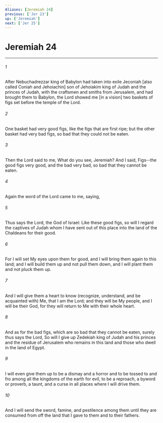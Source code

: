 ```yaml
---
Aliases: [Jeremiah 24]
previous: ['Jer 23']
up: ['Jeremiah']
next: ['Jer 25']
---
```

# Jeremiah 24

***














###### 1 






After Nebuchadrezzar king of Babylon had taken into exile Jeconiah [also called Coniah and Jehoiachin] son of Jehoiakim king of Judah and the princes of Judah, with the craftsmen and smiths from Jerusalem, and had brought them to Babylon, the Lord showed me [in a vision] two baskets of figs set before the temple of the Lord. 













###### 2 






One basket had very good figs, like the figs that are first ripe; but the other basket had very bad figs, so bad that they could not be eaten. 













###### 3 






Then the Lord said to me, What do you see, Jeremiah? And I said, Figs--the good figs very good, and the bad very bad, so bad that they cannot be eaten. 













###### 4 






Again the word of the Lord came to me, saying, 













###### 5 






Thus says the Lord, the God of Israel: Like these good figs, so will I regard the captives of Judah whom I have sent out of this place into the land of the Chaldeans for their good. 













###### 6 






For I will set My eyes upon them for good, and I will bring them again to this land; and I will build them up and not pull them down, and I will plant them and not pluck them up. 













###### 7 






And I will give them a heart to know (recognize, understand, and be acquainted with) Me, that I am the Lord; and they will be My people, and I will be their God, for they will return to Me with their whole heart. 













###### 8 






And as for the bad figs, which are so bad that they cannot be eaten, surely thus says the Lord, So will I give up Zedekiah king of Judah and his princes and the residue of Jerusalem who remains in this land and those who dwell in the land of Egypt. 













###### 9 






I will even give them up to be a dismay and a horror and to be tossed to and fro among all the kingdoms of the earth for evil, to be a reproach, a byword or proverb, a taunt, and a curse in all places where I will drive them. 













###### 10 






And I will send the sword, famine, and pestilence among them until they are consumed from off the land that I gave to them and to their fathers.
